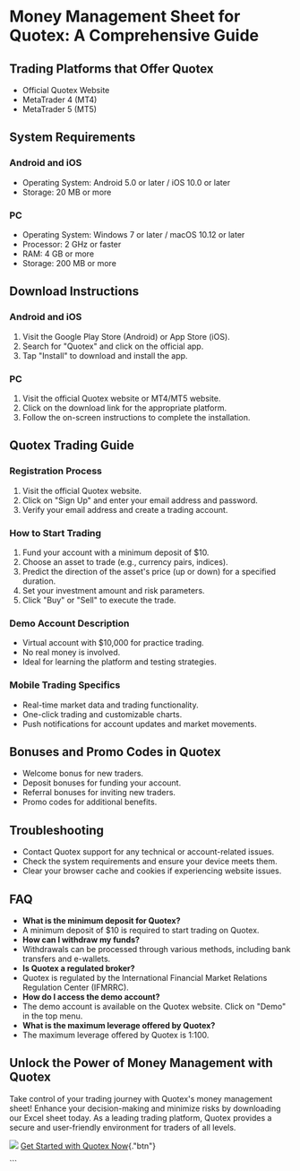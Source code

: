 # Money Management Sheet for Quotex: A Comprehensive Guide

## Trading Platforms that Offer Quotex

-   Official Quotex Website
-   MetaTrader 4 (MT4)
-   MetaTrader 5 (MT5)

## System Requirements

### Android and iOS

-   Operating System: Android 5.0 or later / iOS 10.0 or later
-   Storage: 20 MB or more

### PC

-   Operating System: Windows 7 or later / macOS 10.12 or later
-   Processor: 2 GHz or faster
-   RAM: 4 GB or more
-   Storage: 200 MB or more

## Download Instructions

### Android and iOS

1.  Visit the Google Play Store (Android) or App Store (iOS).
2.  Search for "Quotex" and click on the official app.
3.  Tap "Install" to download and install the app.

### PC

1.  Visit the official Quotex website or MT4/MT5 website.
2.  Click on the download link for the appropriate platform.
3.  Follow the on-screen instructions to complete the installation.

## Quotex Trading Guide

### Registration Process

1.  Visit the official Quotex website.
2.  Click on "Sign Up" and enter your email address and password.
3.  Verify your email address and create a trading account.

### How to Start Trading

1.  Fund your account with a minimum deposit of \$10.
2.  Choose an asset to trade (e.g., currency pairs, indices).
3.  Predict the direction of the asset\'s price (up or down) for a
    specified duration.
4.  Set your investment amount and risk parameters.
5.  Click "Buy" or "Sell" to execute the trade.

### Demo Account Description

-   Virtual account with \$10,000 for practice trading.
-   No real money is involved.
-   Ideal for learning the platform and testing strategies.

### Mobile Trading Specifics

-   Real-time market data and trading functionality.
-   One-click trading and customizable charts.
-   Push notifications for account updates and market movements.

## Bonuses and Promo Codes in Quotex

-   Welcome bonus for new traders.
-   Deposit bonuses for funding your account.
-   Referral bonuses for inviting new traders.
-   Promo codes for additional benefits.

## Troubleshooting

-   Contact Quotex support for any technical or account-related issues.
-   Check the system requirements and ensure your device meets them.
-   Clear your browser cache and cookies if experiencing website issues.

## FAQ

-   **What is the minimum deposit for Quotex?**
-   A minimum deposit of \$10 is required to start trading on Quotex.
-   **How can I withdraw my funds?**
-   Withdrawals can be processed through various methods, including bank
    transfers and e-wallets.
-   **Is Quotex a regulated broker?**
-   Quotex is regulated by the International Financial Market Relations
    Regulation Center (IFMRRC).
-   **How do I access the demo account?**
-   The demo account is available on the Quotex website. Click on
    "Demo" in the top menu.
-   **What is the maximum leverage offered by Quotex?**
-   The maximum leverage offered by Quotex is 1:100.

## Unlock the Power of Money Management with Quotex

Take control of your trading journey with Quotex\'s money management
sheet! Enhance your decision-making and minimize risks by downloading
our Excel sheet today. As a leading trading platform, Quotex provides a
secure and user-friendly environment for traders of all levels.

[![](https://static.quotex.io/files/4_en/300_250.jpg)](https://traff.sbs/brokerqxlid)
[Get Started with Quotex
Now](\%22https://traff.sbs/brokerqxsignup\%22){."btn"}

\`\`\`

